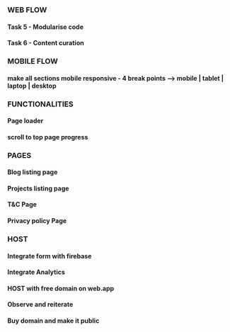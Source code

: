 ### WEB FLOW
#### Task 5 - Modularise code
#### Task 6 - Content curation

### MOBILE FLOW
#### make all sections mobile responsive - 4 break points --> mobile | tablet | laptop | desktop

### FUNCTIONALITIES
#### Page loader
#### scroll to top page progress 

### PAGES
#### Blog listing page 
#### Projects listing page
#### T&C Page
#### Privacy policy Page

### HOST
#### Integrate form with firebase
#### Integrate Analytics
#### HOST with free domain on web.app
#### Observe and reiterate
#### Buy domain and make it public